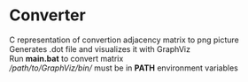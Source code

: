 # Converter
C representation of convertion adjacency matrix to png picture  
Generates .dot file and visualizes it with GraphViz  
Run __main.bat__ to convert matrix  
_/path/to/GraphViz/bin/_ must be in __PATH__ environment variables 
